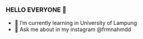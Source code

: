 ### HELLO EVERYONE 👋

<!--
**FirmanAhmadBayumi/firmanahmadbayumi** is a ✨ _special_ ✨ repository because its `README.md` (this file) appears on your GitHub profile.

Here are some ideas to get you started:

- 🔭 I’m currently working on ...
- 🌱 I’m currently learning in University of Lampung
- 👯 I’m looking to collaborate on ...
- 🤔 I’m looking for help with ...
- 💬 Ask me about in my instagram @frmnahmdd
- 📫 How to reach me: ...
- 😄 Pronouns: ...
- ⚡ Fun fact: ...
-->
- 🌱 I’m currently learning in University of Lampung
- 💬 Ask me about in my instagram @frmnahmdd
